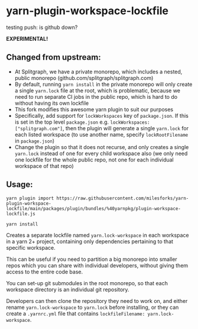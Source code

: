 # yarn-plugin-workspace-lockfile

testing push: is github down?

**EXPERIMENTAL!**

## Changed from upstream:

- At Splitgraph, we have a private monorepo, which includes a nested, public
  monorepo (github.com/splitgraph/splitgraph.com)
- By default, running `yarn install` in the private monorepo will only create a single
  `yarn.lock` file at the root, which is problematic, because we need to run separate
  CI jobs in the public repo, which is hard to do without having its own lockfile
- This fork modifies this awesome yarn plugin to suit our purposes
- Specifically, add support for `lockWorkspaces` key of `package.json`. If this is set
  in the top level `package.json` e.g. `lockWorkspaces: ["splitgraph.com"]`, then the
  plugin will generate a single `yarn.lock` for each listed workspace
  (to use another name, specify `lockRootFilename` in `package.json`)
- Change the plugin so that it does not recurse, and only creates a single `yarn.lock`
  instead of one for every child workspace also (we only need one lockfile for the
  whole public repo, not one for each individual workspace of that repo)

## Usage:

```
yarn plugin import https://raw.githubusercontent.com/milesforks/yarn-plugin-workspace-lockfile/main/packages/plugin/bundles/%40yarnpkg/plugin-workspace-lockfile.js

yarn install
```

Creates a separate lockfile named `yarn.lock-workspace` in each workspace in a yarn 2+ project, containing only dependencies pertaining to that specific workspace.

This can be useful if you need to partition a big monorepo into smaller repos which you can share with individual developers, without giving them access to the entire code base.

You can set-up git submodules in the root monorepo, so that each workspace directory is an individual git repository.

Developers can then clone the repository they need to work on, and either rename `yarn.lock-workspace` to `yarn.lock` before installing, or they can create a `.yarnrc.yml` file that contains `lockfileFilename: yarn.lock-workspace`.
